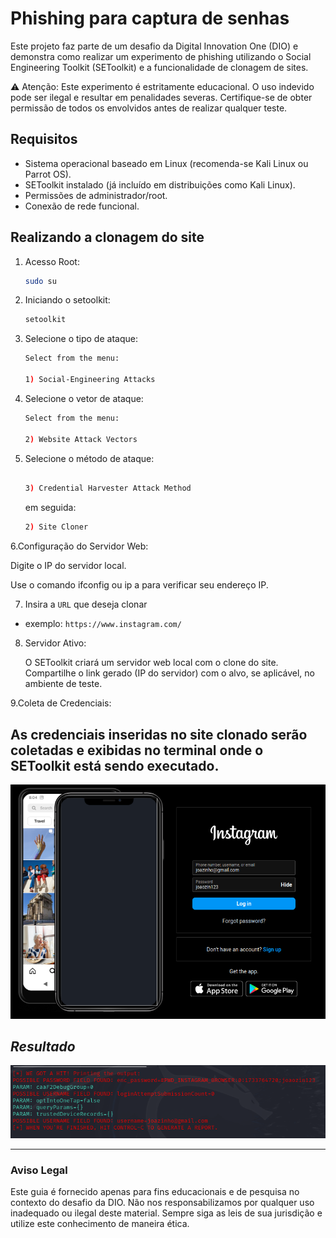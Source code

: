 # Phishing para captura de senhas 

Este projeto faz parte de um desafio da Digital Innovation One (DIO) e demonstra como realizar um experimento de phishing utilizando o Social Engineering Toolkit (SEToolkit) e a funcionalidade de clonagem de sites.

⚠ Atenção: Este experimento é estritamente educacional. O uso indevido pode ser ilegal e resultar em penalidades severas. Certifique-se de obter permissão de todos os envolvidos antes de realizar qualquer teste.

## Requisitos

- Sistema operacional baseado em Linux (recomenda-se Kali Linux ou Parrot OS).
- SEToolkit instalado (já incluído em distribuições como Kali Linux).
- Permissões de administrador/root.
- Conexão de rede funcional.

## Realizando a clonagem do site

1. Acesso Root:
    ```bash
    sudo su
    ```
2. Iniciando o setoolkit:
    ```bash
    setoolkit
    ```
3. Selecione o tipo de ataque:
    ```bash
    Select from the menu:

    1) Social-Engineering Attacks

    ```

4. Selecione o vetor de ataque:
    ```bash
    Select from the menu:

    2) Website Attack Vectors

    ```

5. Selecione o método de ataque:
    ```bash

    3) Credential Harvester Attack Method

    ```
    em seguida:
    ```bash
    2) Site Cloner
    ```
6.Configuração do Servidor Web:

Digite o IP do servidor local.

Use o comando ifconfig ou ip a para verificar seu endereço IP.

7. Insira a `URL` que deseja clonar

- exemplo: `https://www.instagram.com/`

8. Servidor Ativo:

    O SEToolkit criará um servidor web local com o clone do site.
    Compartilhe o link gerado (IP do servidor) com o alvo, se aplicável, no ambiente de teste.

9.Coleta de Credenciais:

As credenciais inseridas no site clonado serão coletadas e exibidas no terminal onde o SEToolkit está sendo executado.
---------------------
![alt text](./assets/login_screen.png)

***Resultado***
-------------------------------
![alt text](./assets/terminal_result.png)

-------------------------
### Aviso Legal
Este guia é fornecido apenas para fins educacionais e de pesquisa no contexto do desafio da DIO. Não nos responsabilizamos por qualquer uso inadequado ou ilegal deste material. Sempre siga as leis de sua jurisdição e utilize este conhecimento de maneira ética.
